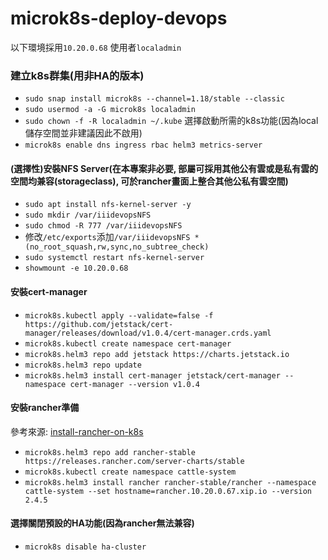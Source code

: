 # microk8s-deploy-devops

以下環境採用`10.20.0.68` 使用者`localadmin`

### 建立k8s群集(用非HA的版本)
* `sudo snap install microk8s --channel=1.18/stable --classic`
* `sudo usermod -a -G microk8s localadmin`
* `sudo chown -f -R localadmin ~/.kube`
選擇啟動所需的k8s功能(因為local儲存空間並非建議因此不啟用)
* `microk8s enable dns ingress rbac helm3 metrics-server`
#### (選擇性)安裝NFS Server(在本專案非必要, 部屬可採用其他公有雲或是私有雲的空間均兼容(storageclass), 可於rancher畫面上整合其他公私有雲空間)
* `sudo apt install nfs-kernel-server -y`
* `sudo mkdir /var/iiidevopsNFS`
* `sudo chmod -R 777 /var/iiidevopsNFS`
* 修改`/etc/exports`添加`/var/iiidevopsNFS *(no_root_squash,rw,sync,no_subtree_check)`
* `sudo systemctl restart nfs-kernel-server`
* `showmount -e 10.20.0.68`

#### 安裝cert-manager
* `microk8s.kubectl apply --validate=false -f https://github.com/jetstack/cert-manager/releases/download/v1.0.4/cert-manager.crds.yaml`
* `microk8s.kubectl create namespace cert-manager`
* `microk8s.helm3 repo add jetstack https://charts.jetstack.io`
* `microk8s.helm3 repo update`
* `microk8s.helm3 install cert-manager jetstack/cert-manager --namespace cert-manager --version v1.0.4`
#### 安裝rancher準備
參考來源: [install-rancher-on-k8s](https://rancher.com/docs/rancher/v2.x/en/installation/install-rancher-on-k8s/)
* `microk8s.helm3 repo add rancher-stable https://releases.rancher.com/server-charts/stable`
* `microk8s.kubectl create namespace cattle-system`
* `microk8s.helm3 install rancher rancher-stable/rancher --namespace cattle-system --set hostname=rancher.10.20.0.67.xip.io --version 2.4.5`

#### 選擇關閉預設的HA功能(因為rancher無法兼容)
* `microk8s disable ha-cluster`
